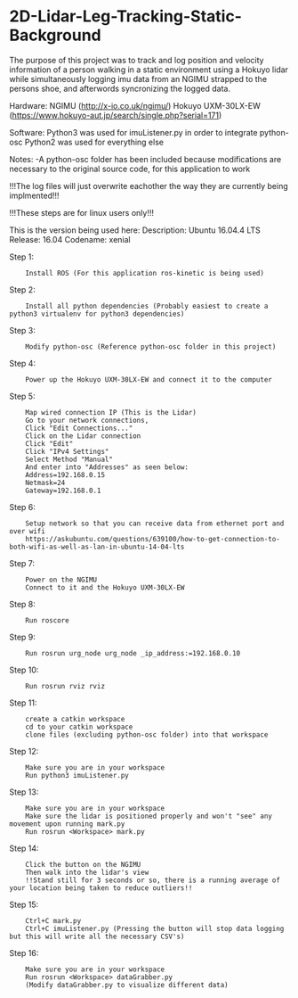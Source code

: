 # 2D-Lidar-Leg-Tracking-Static-Background

The purpose of this project was to track and log position and velocity information of a person walking in a static environment using a Hokuyo lidar while simultaneously logging imu data from an NGIMU strapped to the persons shoe, and afterwords syncronizing the logged data.

Hardware:
NGIMU (http://x-io.co.uk/ngimu/)
Hokuyo UXM-30LX-EW (https://www.hokuyo-aut.jp/search/single.php?serial=171)

Software:
Python3 was used for imuListener.py in order to integrate python-osc
Python2 was used for everything else

Notes:
-A python-osc folder has been included because modifications are necessary to the original source code, for this application to work

!!!The log files will just overwrite eachother the way they are currently being implmented!!!


!!!These steps are for linux users only!!!

This is the version being used here:
Description:	Ubuntu 16.04.4 LTS
Release:	16.04
Codename:	xenial

Step 1: 

        Install ROS (For this application ros-kinetic is being used)
        
Step 2: 

        Install all python dependencies (Probably easiest to create a python3 virtualenv for python3 dependencies)

Step 3: 

        Modify python-osc (Reference python-osc folder in this project)

Step 4: 

        Power up the Hokuyo UXM-30LX-EW and connect it to the computer

Step 5:  

        Map wired connection IP (This is the Lidar)
        Go to your network connections,
        Click "Edit Connections..."
        Click on the Lidar connection
        Click "Edit"
        Click "IPv4 Settings"
        Select Method "Manual"
        And enter into "Addresses" as seen below:
        Address=192.168.0.15
        Netmask=24
        Gateway=192.168.0.1

Step 6:

        Setup network so that you can receive data from ethernet port and over wifi
        https://askubuntu.com/questions/639100/how-to-get-connection-to-both-wifi-as-well-as-lan-in-ubuntu-14-04-lts

Step 7:

        Power on the NGIMU
        Connect to it and the Hokuyo UXM-30LX-EW 

Step 8:

        Run roscore

Step 9:

        Run rosrun urg_node urg_node _ip_address:=192.168.0.10

Step 10:

        Run rosrun rviz rviz

Step 11:

        create a catkin workspace
        cd to your catkin workspace
        clone files (excluding python-osc folder) into that workspace

Step 12:

        Make sure you are in your workspace
        Run python3 imuListener.py

Step 13:

        Make sure you are in your workspace
        Make sure the lidar is positioned properly and won't "see" any movement upon running mark.py
        Run rosrun <Workspace> mark.py

Step 14:

        Click the button on the NGIMU
        Then walk into the lidar's view
        !!Stand still for 3 seconds or so, there is a running average of your location being taken to reduce outliers!!

Step 15:

        Ctrl+C mark.py
        Ctrl+C imuListener.py (Pressing the button will stop data logging but this will write all the necessary CSV's)

Step 16:

        Make sure you are in your workspace
        Run rosrun <Workspace> dataGrabber.py
        (Modify dataGrabber.py to visualize different data)
